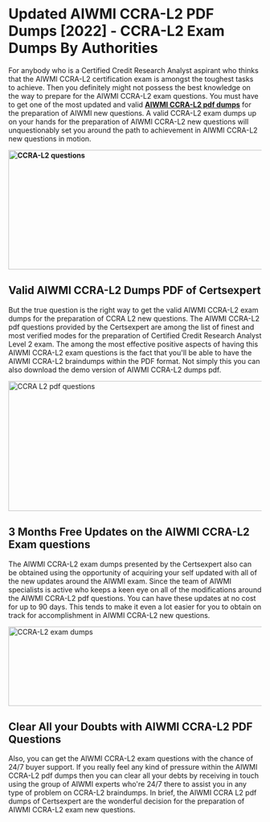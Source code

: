 <h1><strong>Updated AIWMI CCRA-L2 PDF Dumps [2022] - CCRA-L2 Exam Dumps By Authorities&nbsp;</strong></h1>
<p><span style="font-weight: 400;">For anybody who is a Certified Credit Research Analyst aspirant who thinks that the AIWMI CCRA-L2 certification exam is amongst the toughest tasks to achieve. Then you definitely might not possess the best knowledge on the way to prepare for the AIWMI CCRA-L2 exam questions. You must have to get one of the most updated and valid <strong><a href="https://www.certsexpert.com/CCRA-L2-pdf-questions.html">AIWMI CCRA-L2 pdf dumps</a></strong> for the preparation of AIWMI new questions. A valid  CCRA-L2 exam dumps up on your hands for the preparation of AIWMI CCRA-L2 new questions will unquestionably set you around the path to achievement in AIWMI CCRA-L2 new questions in motion.</span></p>
<p><span style="font-weight: 400;"><strong><img style="display: block; margin-left: auto; margin-right: auto;" src="https://i.ibb.co/QXh983F/73475278-2429792180625311-4586132736837681152-n.jpg" alt="CCRA-L2 questions" width="632" height="238" /></strong></span></p>
<h2><strong>Valid AIWMI CCRA-L2 Dumps PDF of Certsexpert</strong></h2>
<p><span style="font-weight: 400;">But the true question is the right way to get the valid AIWMI CCRA-L2 exam dumps for the preparation of CCRA L2 new questions. The AIWMI CCRA-L2 pdf questions provided by the Certsexpert are among the list of finest and most verified modes for the preparation of Certified Credit Research Analyst Level 2 exam. The among the most effective positive aspects of having this AIWMI CCRA-L2 exam questions is the fact that you'll be able to have the AIWMI CCRA-L2 braindumps within the PDF format. Not simply this you can also download the demo version of AIWMI CCRA-L2 dumps pdf.</span></p>
<p><span style="font-weight: 400;"><img style="display: block; margin-left: auto; margin-right: auto;" src="https://i.ibb.co/Jd8hN2L/76714008-3182067705200142-8735104740007870464-n.jpg" alt="CCRA L2 pdf questions" width="701" height="259" /></span></p>
<h2><strong>3 Months Free Updates on the AIWMI CCRA-L2 Exam questions</strong></h2>
<p><span style="font-weight: 400;">The AIWMI CCRA-L2 exam dumps presented by the Certsexpert also can be obtained using the opportunity of acquiring your self updated with all of the new updates around the AIWMI exam. Since the team of AIWMI specialists is active who keeps a keen eye on all of the modifications around the AIWMI CCRA-L2 pdf questions. You can have these updates at no cost for up to 90 days. This tends to make it even a lot easier for you to obtain on track for accomplishment in AIWMI CCRA-L2 new questions.</span></p>
<p><span style="font-weight: 400;"><a href="https://www.certsexpert.com/CCRA-L2-pdf-questions.html"><img style="display: block; margin-left: auto; margin-right: auto;" src="https://i.ibb.co/TMnKrkJ/75398236-424489711531572-5064688549987614720-n.jpg" alt="CCRA-L2 exam dumps" width="714" height="158" /></a></span></p>
<h2><strong>Clear All your Doubts with AIWMI CCRA-L2 PDF Questions</strong></h2>
<p>Also, you can get the AIWMI CCRA-L2 exam questions with the chance of 24/7 buyer support. If you really feel any kind of pressure within the AIWMI CCRA-L2 pdf dumps then you can clear all your debts by receiving in touch using the group of AIWMI experts who're 24/7 there to assist you in any type of problem on  CCRA-L2 braindumps. In brief, the AIWMI CCRA L2 pdf dumps of Certsexpert are the wonderful decision for the preparation of AIWMI CCRA-L2 exam new questions.</p>
